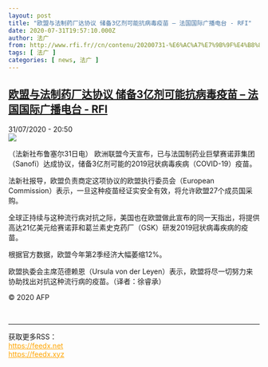 ```yaml
---
layout: post
title: "欧盟与法制药厂达协议 储备3亿剂可能抗病毒疫苗 – 法国国际广播电台 - RFI"
date: 2020-07-31T19:57:10.000Z
author: 法广
from: http://www.rfi.fr//cn/contenu/20200731-%E6%AC%A7%E7%9B%9F%E4%B8%8E%E6%B3%95%E5%88%B6%E8%8D%AF%E5%8E%82%E8%BE%BE%E5%8D%8F%E8%AE%AE-%E5%82%A8%E5%A4%873%E4%BA%BF%E5%89%82%E5%8F%AF%E8%83%BD%E6%8A%97%E7%97%85%E6%AF%92%E7%96%AB%E8%8B%97
tags: [ 法广 ]
categories: [ news, 法广 ]
---
```

<!--1596225430000-->
[欧盟与法制药厂达协议 储备3亿剂可能抗病毒疫苗 – 法国国际广播电台 - RFI](http://www.rfi.fr//cn/contenu/20200731-%E6%AC%A7%E7%9B%9F%E4%B8%8E%E6%B3%95%E5%88%B6%E8%8D%AF%E5%8E%82%E8%BE%BE%E5%8D%8F%E8%AE%AE-%E5%82%A8%E5%A4%873%E4%BA%BF%E5%89%82%E5%8F%AF%E8%83%BD%E6%8A%97%E7%97%85%E6%AF%92%E7%96%AB%E8%8B%97)
------

<div>
<div>31/07/2020 - 20:50</div><img src="https://s.rfi.fr/media/display/4aecb778-d360-11ea-b3c9-005056bff430/w:310/p:16x9/int0001b.200801025001.jpg"><div class="t-content__body u-clearfix"><div class="m-interstitial"></div><p>（法新社布鲁塞尔31日电）    欧洲联盟今天宣布，已与法国制药业巨擘赛诺菲集团（Sanofi）达成协议，储备3亿剂可能的2019冠状病毒疾病（COVID-19）疫苗。</p><p>    法新社报导，欧盟负责商定这项协议的欧盟执行委员会（European Commission）表示，一旦这种疫苗经证实安全有效，将允许欧盟27个成员国采购。</p><p>    全球正持续与这种流行病对抗之际，美国也在欧盟做此宣布的同一天指出，将提供高达21亿美元给赛诺菲和葛兰素史克药厂（GSK）研发2019冠状病毒疾病的疫苗。</p><p>    根据官方数据，欧盟今年第2季经济大幅萎缩12%。</p><p>    欧盟执委会主席范德赖恩（Ursula von der Leyen）表示，欧盟将尽一切努力来协助找出对抗这种流行病的疫苗。（译者：徐睿承）</p><p class="t-copyright">© 2020 AFP</p>        </div><br><hr><div>获取更多RSS：<br><a href="https://feedx.net" style="color:orange" target="_blank">https://feedx.net</a> <br><a href="https://feedx.xyz" style="color:orange" target="_blank">https://feedx.xyz</a><br></div>
</div>
